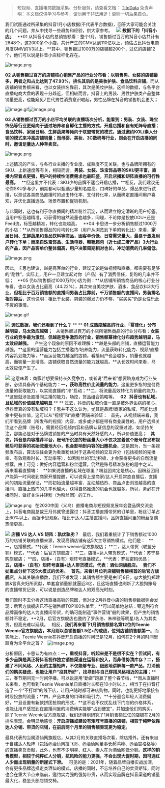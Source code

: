 
>
> 短视频、直播电商数据采集、分析服务，请查看文档： [TitoData](https://www.titodata.com?from=douyinarticle)
> 免责声明：本文档仅供学习与参考，请勿用于非法用途！否则一切后果自负。
> 




我们试图通过所采集的抖音1月小店数据(不代表平台数据)，回答大家可能会关注的几个问题，并从中找寻一些趋势和经验，供大家参考。
 
![](https://cdn.nlark.com/yuque/0/2021/webp/97322/1614988249313-db98e206-0f57-4c9a-bc39-4fdb8227f153.webp#align=left&display=inline&height=162&margin=%5Bobject%20Object%5D&originHeight=134&originWidth=560&size=0&status=done&style=none&width=677)
**数据下的「抖音小店」**
 
**01 从抖音小店的总销售额看：整个1月，销售额过百万的抖音小店共计有2648个，这2000多个小店，共计产生的GMV达到110亿以上，预估占比抖音电商月度GMV的1/3以上。**其中，销售额过1000万的店铺超200个，过亿的店铺12个，他们可以说是抖音小店标杆化存在。


![image.png](https://cdn.nlark.com/yuque/0/2021/png/97322/1614988293977-90728389-a0fd-426f-af4f-22a7ae684ce0.png#align=left&display=inline&height=253&margin=%5Bobject%20Object%5D&name=image.png&originHeight=505&originWidth=1080&size=210936&status=done&style=none&width=540)


**02 从销售额过百万的店铺核心销售产品的行业分布看：以销售男、女装的店铺最多，两者之和占比达到了47.93%，排名其后的是美妆护肤、食品饮料店铺**。而从店铺的销售额来看，也以女装排名靠前，其次是美妆护肤。这样的数据，与各平台直播电商大盘的表现十分趋近，但相较而言，抖音上的男装、男性护肤类产品整体销量更高，也能窥见Z世代男性消费意识崛起，男性品牌在抖音的销售机会更大；


![image.gif](https://cdn.nlark.com/yuque/0/2021/gif/97322/1614988249414-72226629-74f5-473d-96c2-59b793d89a88.gif#align=left&display=inline&height=1&margin=%5Bobject%20Object%5D&name=image.gif&originHeight=1&originWidth=1&size=70&status=done&style=none&width=1)![image.png](https://cdn.nlark.com/yuque/0/2021/png/97322/1614988320254-014ce60d-b987-480c-9c85-7af7c9e4203c.png#align=left&display=inline&height=222&margin=%5Bobject%20Object%5D&name=image.png&originHeight=444&originWidth=1080&size=163375&status=done&style=none&width=540)


**03 从销售额过百万的小店平均关联的直播场次分析，能看到：男装、女装、珠宝饰品等行业更倾向于通过培养和自孵化主播的方式，开启店播和自有矩阵号直播**；**食品饮料、家居日用、生鲜蔬果等倾向于联盟带货的模式，通过邀约KOL/素人分销的模式来冲高店铺销量；而母婴、美妆、3C数码等行业，则会在开启店播的同时，邀请足量达人种草卖货。**


![image.png](https://cdn.nlark.com/yuque/0/2021/png/97322/1614988327387-dd1450ee-660f-47ee-adc3-a98da7ffb57b.png#align=left&display=inline&height=218&margin=%5Bobject%20Object%5D&name=image.png&originHeight=436&originWidth=1080&size=142095&status=done&style=none&width=540)


上述情况的产生，与各行业主播的专业度、成熟度不无关联，也与品牌所拥有的SKU、上新速度等有关，相较而言，**男装、女装、珠宝饰品等的SKU更丰富，直播内容看点更强，用户的持续性消费需求也最旺盛，开启店播和矩阵直播的可行性最高。**
 
**但这里并不代表：SKU少的品牌不适合开启店播，**相反，我们建议无论你SKU多与少，前期都可以甄选少量知名度高、口碑好的单品、爆品来进行试播，以测试各类商品直播时的点击转化率、支付转化率，从而确定直播间用户喜欢，并优化直播选品、场景布置和促销机制。


与此同时，这也有利于你直播间的精准粉丝沉淀，从而建立稳定清晰的用户标签。当用户标签越精准，可获得的自然流量也越多，同理，不论你是投放DOU+还是Feed流，标签越精准，转化也能越高。
 
**04 卡思进一步分析销售额过1000万的小店：**从所销售爆品的月均转化率（用户从浏览到下单的转化比）来看，**家居日用、生鲜蔬果和食品饮料等商品，因客单价低、日常需求量大，最易于激发用户转化下单；而来自珠宝饰品、生活电器、鞋靴箱包（近七成二奢产品）3大行业的产品，因产品客单价整体偏高，用户决策周期相对也长，冲动消费的几率偏低。**


![image.png](https://cdn.nlark.com/yuque/0/2021/png/97322/1614988335331-ffd6af11-2aaa-4127-a59c-06e15954bcc7.png#align=left&display=inline&height=219&margin=%5Bobject%20Object%5D&name=image.png&originHeight=438&originWidth=1080&size=176032&status=done&style=none&width=540)


因此，卡思也建议，越是高客单的行业，建议无论是做视频和直播，都需要有足够的“耐性”，实际上，用户一旦建立起对你（产品）有了消费信任，复购的几率并不低；
 
**05 仍以销售额过1000万的小店为例：**从店铺所销售商品的核心行业分布看，也以女装占比最高（44.22%），其次来自美妆护肤、酒水、食品饮料3大行业。**但相比于百万销售额的直播间男装占比靠前，千万销售额的直播间，男装排名相对靠后**，这也说明：相比于女装，男装的爆发力仍不够，“买买买”仍是女性乐此不疲的事情。


![image.gif](https://cdn.nlark.com/yuque/0/2021/gif/97322/1614988249415-31322303-b2c0-4a8e-8016-950ebcd23653.gif#align=left&display=inline&height=1&margin=%5Bobject%20Object%5D&name=image.gif&originHeight=1&originWidth=1&size=70&status=done&style=none&width=1)


![](https://cdn.nlark.com/yuque/0/2021/webp/97322/1614988249340-d39cda1a-2a41-42f2-bb88-e9562cfb9e06.webp#align=left&display=inline&height=34&margin=%5Bobject%20Object%5D&originHeight=134&originWidth=560&size=0&status=done&style=none&width=140)
**透过数据，我们还看到了什么？**
** **
**01 成熟度越高的行业，「幂律化」分布越明显，马太效应越强；**
 
从销售额过百万的小店所销售商品的行业分布看：**女装行业的竞争最为激烈，但越是竞争激烈的行业，销售额幂律化分布趋势越明显，马太效应越强。**
 
产生这个现象的原因不难理解：**越是头部的店铺，直播运营能力越强，**这里的运营能力包括主播邀约/培养能力，流量获取转化能力、视频/直播内容策划能力等，**而运营能力越强的店铺，看播用户也会越多，销量也就越高，而销量一旦增高，店铺获取自然流量的能力就越高。**从长效时间来看，马太效应便产生了。


![](https://cdn.nlark.com/yuque/0/2021/webp/97322/1614988249340-4f6d3fec-e043-4e4b-b37f-78875adacee5.webp#align=left&display=inline&height=239&margin=%5Bobject%20Object%5D&originHeight=401&originWidth=1080&size=0&status=done&style=none&width=645)
这意味着：商家若想要保持长久竞争力，或者说“后来者”想要跻身成为行业头部，必须具备两个基础能力：**一，获取高性价比流量的能力**，这里更多指的是付费流量的获取能力，以实现直播的“冷”启动；**二，将流量高效转化为销量的能力，**这里就涉及直播间主播的能力，场控，货品组合策略等。
 
**02   抖音也有私域，且私域的价值越来越明显**
** **
过去，抖音的私域价值一直是被外界诟病的核心，但抖音真的没有私域吗？卡思并不这么认为，尤其是品牌/商家的私域，可能比想象中更有价值，这可以从“视频”和“直播”两端来验证：
 
首先，从视频端来看，我们所看到品牌（所发布的视频）内容，或多或少都是带有商业属性的，用户选择关注这个品牌（账号），需要经历视频内容和品牌认证信息的双重过滤，如坚持关注，那势必是对于品牌或销售的产品时具有天然好感的人，所以价值更高；
 
**其次，抖音是内容推荐平台，账号所沉淀的粉丝量大小不仅决定着这个账号在发布视频后可获得的初始流量池大小，也会影响到内容的出圈机会**。这是因为，当一条视频发布后，算法往往会更为看重粉丝对于这条视频的交互评分（包括视频的完播率、有效观看时长、互动率等），如若粉丝的互动积极，才会获得更多的自然流量推荐，由上可见：做好内容运营和粉丝运营，仍然是账号精准涨粉的题中之义。
 
再来看看直播端：
 
**如果说直播的私域在哪里？粉丝团肯定是核心。因粉丝团用户能第一时间收到商家开播提醒，可以说得上是商家/达人开启常态自播后，直播间的初始流量保证，**而初始流量越丰富、互动越热烈、商品点击浏览越高的直播间，直播上热门的几率也越大，获得自然推流的机会也就越多。所以，务必在开播同时，做好关注并转粉（为粉丝团）的工作。


![image.png](https://cdn.nlark.com/yuque/0/2021/png/97322/1614988374971-b76f3f31-3b99-4719-abda-bd35799f8fc1.png#align=left&display=inline&height=379&margin=%5Bobject%20Object%5D&name=image.png&originHeight=757&originWidth=1039&size=1006776&status=done&style=none&width=519.5)
 
在2020中国（义乌）直播电商与短视频发展年会暨品牌交流会上，抖音电商副总裁王月伟就曾透露过：抖音主播直播带货的订单里，粉丝订单占比60%以上，而据卡思观察，相比于达人/主播直播间，品牌直播间里的粉丝复购热情更高。




![](https://cdn.nlark.com/yuque/0/2021/webp/97322/1614988249347-401124c5-033d-4402-be1a-ac208bb640e6.webp#align=left&display=inline&height=34&margin=%5Bobject%20Object%5D&originHeight=134&originWidth=560&size=0&status=done&style=none&width=140)
**店播 VS 达人 VS 矩阵：孰优孰劣？**
 
最后，我们着重统计了下销售额过1000万的店铺关联的直播来源，发现高销店铺有这5大主导销售模式，他们是：
 
**一，店播模式，**代表：Teenie weenie官方旗舰店；
**二，达人带货（联盟分销）模式，**代表：后官方旗舰店；
**三，店播+达人带货模式，**代表：苏宁易购旗舰店；
**四，店播+（自有）矩阵号直播模式，**代表：罗拉密码优品；
**五，店播+（自有）矩阵号直播+达人带货模式，**代表：酒仙网旗舰店。
 
我们不妨重点分析下这5大模式的优劣。
 
首先，来看1月位列店铺销售额榜首的**后官方旗舰店**，从其关联直播数，我们不难发现：其销售额主要是由1月8日，@大狼狗郑建鹏&言真夫妇所贡献，单套盒销量额就逼近3亿，且这场直播也刷新了大狼狗账号的直播带货记录，可以说是创造品牌和达人的双高光时刻。


我们暂时不去分析这场直播高销的原因，但对比2月抖音小店的销售榜数据则会发现：后官方旗舰店已不在销售额TOP100名单里，**可以简单地总结：甄选到符合品牌画像的达人为直播间带货，的确可能制造“事件营销”般的效果，但产生的销售额并不稳定，**2月，后官方旗舰店也邀约了罗永浩、朱梓骁等明星/名人为其卖货，但高光难以延续。
 
相反，**我们再来看下1月销售额排名第12位的Teenie Weenie官方旗舰店，本月则以总销售额1.5亿+的成绩，位列店铺销售额第一**。而实际上，Teenie Weenie在抖音开启自播的时间已是12月，如何在2个月的时间里跻身为全平台之首？
 
![image.png](https://cdn.nlark.com/yuque/0/2021/png/97322/1614988385460-b98928d9-0184-4e22-833d-1ae48e1ac137.png#align=left&display=inline&height=380&margin=%5Bobject%20Object%5D&name=image.png&originHeight=760&originWidth=1080&size=1468111&status=done&style=none&width=540)


分析原因，卡思认为有四点：**一，重视抖音，听起来是不是很不实在？但试问，有多少品牌是真正将抖音视作独立销售渠道在运营和投入，而非借势清库存？二，搭建了不同风格、人设的主播矩阵，不仅能够专业、细致地讲解每一款产品，打消他们的购买疑虑，也能让用户“投其所好”，找寻到与自己穿搭风格相近的主播**；**三，春节期间无一时间停播，可以说是用“勤奋”跑赢了整个春节档，**而从直播时长来看，也可看到Teenie Weenie单日直播时长都在10小时以上，相当于在抖音打造了一个“不打烊”的线下店，让用户随时都可进店购物，同时，也能更好地承接各时段投放的流量；**四，产品本身的口碑和吸引力，**十分迎合年轻人消费偏好，**且设置有新款拼团抢购的形式，**这不会不仅扰乱线下门店的价格体系，也能让用户感觉到在直播间里的消费确实能够“占到便宜”，并加速他们的购买。
 
除了Teenie Weenie官方旗舰店，我们还特别研究了1月销售额过亿的店铺在2月的排名表现。会明显地感觉：**开启店播或建设有矩阵号直播的店铺，相较于纯粹依靠达人分销、带货的店铺，在前后两个月里的销售额表现更为稳定。**


最具代表的当属酒仙网旗舰店，从其2月的关联直播场次看，除店播外，还有来自于自建达人矩阵（包括@酒仙网拉飞哥、@酒仙网董事长郝鸿峰、@酒宫格格等）的直播卖货贡献，此外，也有不少明星、红人、素人在为酒仙网做分销。**这样的销售模型，相较于纯粹红人分销，抗风险的能力更强，不会出现大促时期，因可选红人少而出现销量的断崖式下滑。**
 
可见的是：2021年，随着品牌自播实战加深，会有更多品牌选择走类酒仙的模式，店播的同时，不忘培养自己的卖货矩阵，同时也会在重大节点来临前，邀约实力强的强势带货，从而实现品牌在抖音渠道的销量最大化，稳坐头部店铺交椅。
